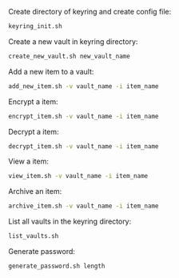 Create directory of keyring and create config file:
```bash
keyring_init.sh
```

Create a new vault in keyring directory:
```bash
create_new_vault.sh new_vault_name
```

Add a new item to a vault:
```bash
add_new_item.sh -v vault_name -i item_name
```

Encrypt a item:
```bash
encrypt_item.sh -v vault_name -i item_name
```

Decrypt a item:
```bash
decrypt_item.sh -v vault_name -i item_name
```

View a item:
```bash
view_item.sh -v vault_name -i item_name
```

Archive an item:
```bash
archive_item.sh -v vault_name -i item_name
```

List all vaults in the keyring directory:
```bash
list_vaults.sh
```

Generate password:
```bash
generate_password.sh length
```
